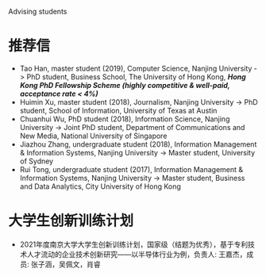 Advising students
# 推荐信
* Tao Han, master student (2019), Computer Science, Nanjing University -> PhD student, Business School, The University of Hong Kong, ***Hong Kong PhD Fellowship Scheme (highly competitive & well-paid, acceptance rate < 4%)***  
* Huimin Xu, master student (2018), Journalism, Nanjing University -> PhD student, School of Information, University of Texas at Austin
* Chuanhui Wu, PhD student (2018), Information Science, Nanjing University -> Joint PhD student, Department of Communications and New Media, National University of Singapore
* Jiazhou Zhang, undergraduate student (2018), Information Management & Information Systems, Nanjing University -> Master student, University of Sydney
* Rui Tong, undergraduate student (2017), Information Management & Information Systems, Nanjing University -> Master student, Business and Data Analytics, City University of Hong Kong


# 大学生创新训练计划
* 2021年度南京大学大学生创新训练计划，国家级（结题为优秀），基于专利技术人才流动的企业技术创新研究——以半导体行业为例，负责人: 王嘉杰，成员: 张子涵，吴佩文，肖睿

